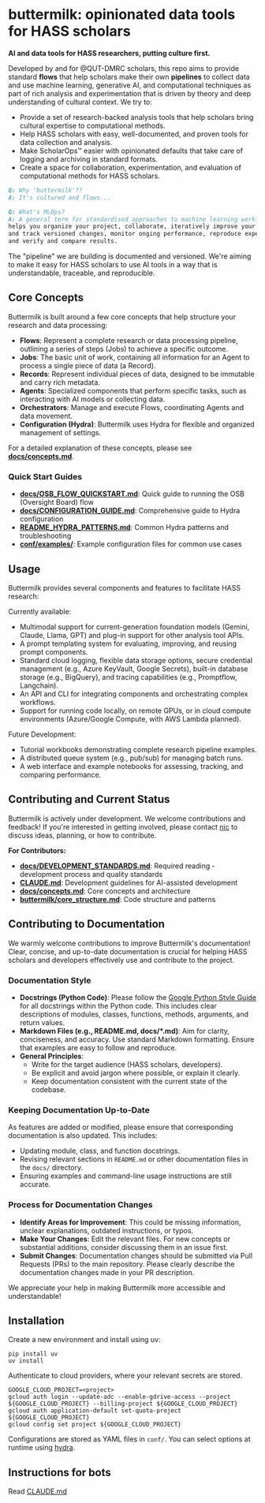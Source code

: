 # buttermilk: opinionated data tools for HASS scholars

**AI and data tools for HASS researchers, putting culture first.**

Developed by and for @QUT-DMRC scholars, this repo aims to provide standard **flows** that help scholars make their own **pipelines** to collect data and use machine learning, generative AI, and computational techniques as part of rich analysis and experimentation that is driven by theory and deep understanding of cultural context. We try to:

* Provide a set of research-backed analysis tools that help scholars bring cultural expertise to computational methods.
* Help HASS scholars with easy, well-documented, and proven tools for data collection and analysis.
* Make ScholarOps™ easier with opinionated defaults that take care of logging and archiving in standard formats.
* Create a space for collaboration, experimentation, and evaluation of computational methods for HASS scholars.

```md
Q: Why 'buttermilk'??
A: It's cultured and flows...
```

```md
Q: What's MLOps?
A: A general term for standardised approaches to machine learning workflows that 
helps you organize your project, collaborate, iteratively improve your analysis 
and track versioned changes, monitor onging performance, reproduce experiments, 
and verify and compare results. 
```

The "pipeline" we are building is documented and versioned. We're aiming to make it easy for HASS scholars to use AI tools in a way that is understandable, traceable, and reproducible.

## Core Concepts

Buttermilk is built around a few core concepts that help structure your research and data processing:

*   **Flows**: Represent a complete research or data processing pipeline, outlining a series of steps (Jobs) to achieve a specific outcome.
*   **Jobs**: The basic unit of work, containing all information for an Agent to process a single piece of data (a Record).
*   **Records**: Represent individual pieces of data, designed to be immutable and carry rich metadata.
*   **Agents**: Specialized components that perform specific tasks, such as interacting with AI models or collecting data.
*   **Orchestrators**: Manage and execute Flows, coordinating Agents and data movement.
*   **Configuration (Hydra)**: Buttermilk uses Hydra for flexible and organized management of settings.

For a detailed explanation of these concepts, please see **[docs/concepts.md](docs/concepts.md)**.

### Quick Start Guides

*   **[docs/OSB_FLOW_QUICKSTART.md](docs/OSB_FLOW_QUICKSTART.md)**: Quick guide to running the OSB (Oversight Board) flow
*   **[docs/CONFIGURATION_GUIDE.md](docs/CONFIGURATION_GUIDE.md)**: Comprehensive guide to Hydra configuration
*   **[README_HYDRA_PATTERNS.md](README_HYDRA_PATTERNS.md)**: Common Hydra patterns and troubleshooting
*   **[conf/examples/](conf/examples/)**: Example configuration files for common use cases

## Usage

Buttermilk provides several components and features to facilitate HASS research:

Currently available:

*   Multimodal support for current-generation foundation models (Gemini, Claude, Llama, GPT) and plug-in support for other analysis tool APIs.
*   A prompt templating system for evaluating, improving, and reusing prompt components.
*   Standard cloud logging, flexible data storage options, secure credential management (e.g., Azure KeyVault, Google Secrets), built-in database storage (e.g., BigQuery), and tracing capabilities (e.g., Promptflow, Langchain).
*   An API and CLI for integrating components and orchestrating complex workflows.
*   Support for running code locally, on remote GPUs, or in cloud compute environments (Azure/Google Compute, with AWS Lambda planned).

Future Development:

*   Tutorial workbooks demonstrating complete research pipeline examples.
*   A distributed queue system (e.g., pub/sub) for managing batch runs.
*   A web interface and example notebooks for assessing, tracking, and comparing performance.

## Contributing and Current Status

Buttermilk is actively under development. We welcome contributions and feedback! If you're interested in getting involved, please contact [nic](mailto:n.suzor@qut.edu.au) to discuss ideas, planning, or how to contribute.

**For Contributors:**
- **[docs/DEVELOPMENT_STANDARDS.md](docs/DEVELOPMENT_STANDARDS.md)**: Required reading - development process and quality standards
- **[CLAUDE.md](CLAUDE.md)**: Development guidelines for AI-assisted development
- **[docs/concepts.md](docs/concepts.md)**: Core concepts and architecture
- **[buttermilk/core_structure.md](buttermilk/core_structure.md)**: Code structure and patterns

## Contributing to Documentation

We warmly welcome contributions to improve Buttermilk's documentation! Clear, concise, and up-to-date documentation is crucial for helping HASS scholars and developers effectively use and contribute to the project.

### Documentation Style

*   **Docstrings (Python Code)**: Please follow the [Google Python Style Guide](https://google.github.io/styleguide/pyguide.html#38-comments-and-docstrings) for all docstrings within the Python code. This includes clear descriptions of modules, classes, functions, methods, arguments, and return values.
*   **Markdown Files (e.g., README.md, docs/*.md)**: Aim for clarity, conciseness, and accuracy. Use standard Markdown formatting. Ensure that examples are easy to follow and reproduce.
*   **General Principles**:
    *   Write for the target audience (HASS scholars, developers).
    *   Be explicit and avoid jargon where possible, or explain it clearly.
    *   Keep documentation consistent with the current state of the codebase.

### Keeping Documentation Up-to-Date

As features are added or modified, please ensure that corresponding documentation is also updated. This includes:
*   Updating module, class, and function docstrings.
*   Revising relevant sections in `README.md` or other documentation files in the `docs/` directory.
*   Ensuring examples and command-line usage instructions are still accurate.

### Process for Documentation Changes

*   **Identify Areas for Improvement**: This could be missing information, unclear explanations, outdated instructions, or typos.
*   **Make Your Changes**: Edit the relevant files. For new concepts or substantial additions, consider discussing them in an issue first.
*   **Submit Changes**: Documentation changes should be submitted via Pull Requests (PRs) to the main repository. Please clearly describe the documentation changes made in your PR description.

We appreciate your help in making Buttermilk more accessible and understandable!

## Installation

Create a new environment and install using uv:

```shell
pip install uv
uv install
```

Authenticate to cloud providers, where your relevant secrets are stored.

```shell
GOOGLE_CLOUD_PROJECT=<project>
gcloud auth login --update-adc --enable-gdrive-access --project ${GOOGLE_CLOUD_PROJECT} --billing-project ${GOOGLE_CLOUD_PROJECT}
gcloud auth application-default set-quota-project ${GOOGLE_CLOUD_PROJECT}
gcloud config set project ${GOOGLE_CLOUD_PROJECT}
```

Configurations are stored as YAML files in `conf/`. You can select options at runtime using [hydra](https://hydra.cc).

## Instructions for bots
Read [CLAUDE.md](CLAUDE.md)